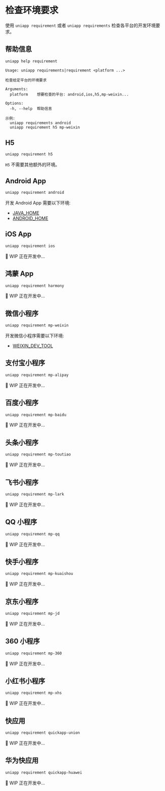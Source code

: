# 检查环境要求

使用 `uniapp requirement` 或者 `uniapp requirements` 检查各平台的开发环境要求。

## 帮助信息

```bash
uniapp help requirement
```

```
Usage: uniapp requirements|requirement <platform ...>

检查给定平台的环境要求

Arguments:
  platform    想要检查的平台: android,ios,h5,mp-weixin...

Options:
  -h, --help  帮助信息

示例:
  uniapp requirements android
  uniapp requirement h5 mp-weixin
```

## H5

```bash
uniapp requirement h5
```

`H5` 不需要其他额外的环境。

## Android App

```bash
uniapp requirement android
```

开发 Android App 需要以下环境:

- [JAVA_HOME](../config/#java-home)
- [ANDROID_HOME](../config/#android-home)

## iOS App

```bash
uniapp requirement ios
```

🚧 WIP 正在开发中...

## 鸿蒙 App

```bash
uniapp requirement harmony
```

🚧 WIP 正在开发中...

## 微信小程序

```bash
uniapp requirement mp-weixin
```

开发微信小程序需要以下环境:

- [WEIXIN_DEV_TOOL](../config/#weixin-dev-tool)

## 支付宝小程序

```bash
uniapp requirement mp-alipay
```

🚧 WIP 正在开发中...

## 百度小程序

```bash
uniapp requirement mp-baidu
```

🚧 WIP 正在开发中...

## 头条小程序

```bash
uniapp requirement mp-toutiao
```

🚧 WIP 正在开发中...

## 飞书小程序

```bash
uniapp requirement mp-lark
```

🚧 WIP 正在开发中...

## QQ 小程序

```bash
uniapp requirement mp-qq
```

🚧 WIP 正在开发中...

## 快手小程序

```bash
uniapp requirement mp-kuaishou
```

🚧 WIP 正在开发中...

## 京东小程序

```bash
uniapp requirement mp-jd
```

🚧 WIP 正在开发中...

## 360 小程序

```bash
uniapp requirement mp-360
```

🚧 WIP 正在开发中...

## 小红书小程序

```bash
uniapp requirement mp-xhs
```

🚧 WIP 正在开发中...

## 快应用

```bash
uniapp requirement quickapp-union
```

🚧 WIP 正在开发中...

## 华为快应用

```bash
uniapp requirement quickapp-huawei
```

🚧 WIP 正在开发中...
